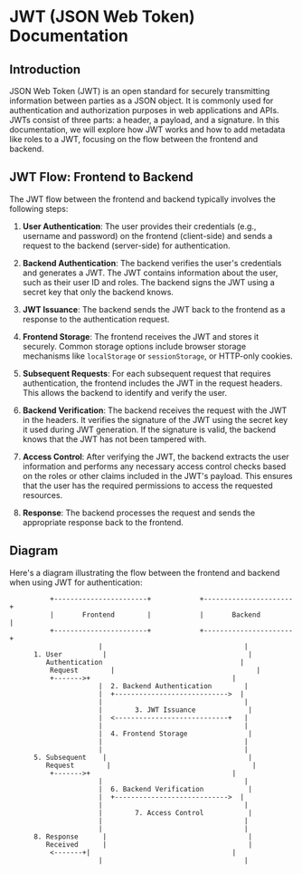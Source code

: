 # JWT (JSON Web Token) Documentation

## Introduction
JSON Web Token (JWT) is an open standard for securely transmitting information between parties as a JSON object. It is commonly used for authentication and authorization purposes in web applications and APIs. JWTs consist of three parts: a header, a payload, and a signature. In this documentation, we will explore how JWT works and how to add metadata like roles to a JWT, focusing on the flow between the frontend and backend.

## JWT Flow: Frontend to Backend

The JWT flow between the frontend and backend typically involves the following steps:

1. **User Authentication**: The user provides their credentials (e.g., username and password) on the frontend (client-side) and sends a request to the backend (server-side) for authentication.

2. **Backend Authentication**: The backend verifies the user's credentials and generates a JWT. The JWT contains information about the user, such as their user ID and roles. The backend signs the JWT using a secret key that only the backend knows.

3. **JWT Issuance**: The backend sends the JWT back to the frontend as a response to the authentication request.

4. **Frontend Storage**: The frontend receives the JWT and stores it securely. Common storage options include browser storage mechanisms like `localStorage` or `sessionStorage`, or HTTP-only cookies.

5. **Subsequent Requests**: For each subsequent request that requires authentication, the frontend includes the JWT in the request headers. This allows the backend to identify and verify the user.

6. **Backend Verification**: The backend receives the request with the JWT in the headers. It verifies the signature of the JWT using the secret key it used during JWT generation. If the signature is valid, the backend knows that the JWT has not been tampered with.

7. **Access Control**: After verifying the JWT, the backend extracts the user information and performs any necessary access control checks based on the roles or other claims included in the JWT's payload. This ensures that the user has the required permissions to access the requested resources.

8. **Response**: The backend processes the request and sends the appropriate response back to the frontend.

## Diagram

Here's a diagram illustrating the flow between the frontend and backend when using JWT for authentication:

```
          +-----------------------+            +----------------------+
          |       Frontend        |            |       Backend        |
          +-----------------------+            +----------------------+
                      |                                   |
      1. User          |                                   |
         Authentication                                  |
          Request        |                                   |
          +------->+                                   |
                      |  2. Backend Authentication        |
                      |  +---------------------------->  |
                      |                                   |
                      |        3. JWT Issuance             |
                      |  <----------------------------+   |
                      |                                   |
                      |  4. Frontend Storage               |
                      |                                   |
                      |                                   |
      5. Subsequent    |                                   |
         Request        |                                   |
          +------->+                                   |
                      |                                   |
                      |  6. Backend Verification           |
                      |  +---------------------------->  |
                      |                                   |
                      |        7. Access Control           |
                      |                                   |
                      |                                   |
      8. Response      |                                   |
         Received      |                                   |
          <-------+|                                   |
                      |                                   |
```
